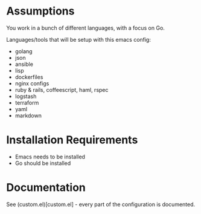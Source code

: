# Assumptions

You work in a bunch of different languages, with a focus on Go.

Languages/tools that will be setup with this emacs config:

* golang
* json
* ansible
* lisp
* dockerfiles
* nginx configs
* ruby & rails, coffeescript, haml, rspec
* logstash
* terraform
* yaml
* markdown

# Installation Requirements

* Emacs needs to be installed
* Go should be installed

# Documentation

See (custom.el)[custom.el] - every part of the configuration is documented.
